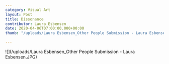 ```yaml
---
category: Visual Art
layout: Post
title: Dissonance
contributor: Laura Esbensen
date: 2020-04-06T07:00:00.000+00:00
thumb: "/uploads/Laura Esbensen_Other People Submission - Laura Esbensen.JPG"

---
```

![](/uploads/Laura Esbensen_Other People Submission - Laura Esbensen.JPG)